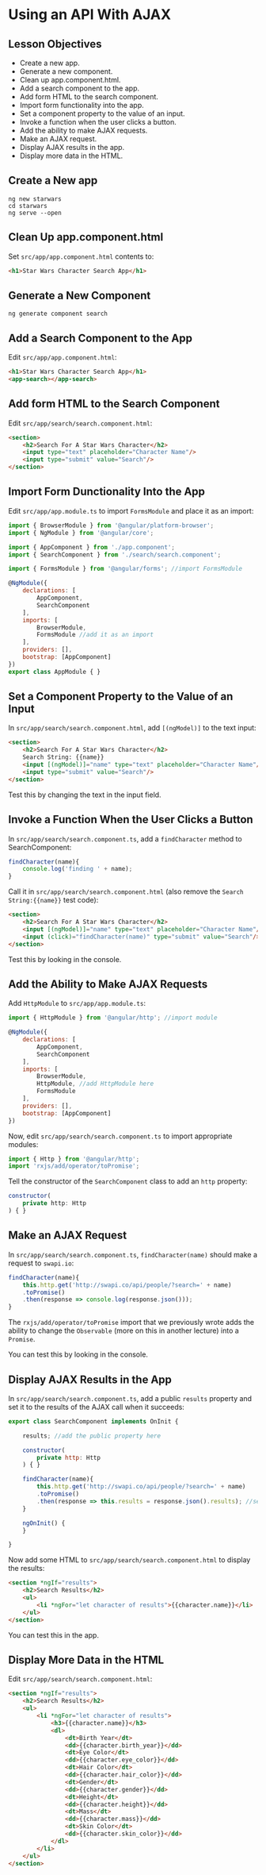 # Using an API With AJAX

## Lesson Objectives

- Create a new app.
- Generate a new component.
- Clean up app.component.html.
- Add a search component to the app.
- Add form HTML to the search component.
- Import form functionality into the app.
- Set a component property to the value of an input.
- Invoke a function when the user clicks a button.
- Add the ability to make AJAX requests.
- Make an AJAX request.
- Display AJAX results in the app.
- Display more data in the HTML.

## Create a New app

```
ng new starwars
cd starwars
ng serve --open
```

## Clean Up app.component.html

Set `src/app/app.component.html` contents to:

```html
<h1>Star Wars Character Search App</h1>
```

## Generate a New Component

```
ng generate component search
```

## Add a Search Component to the App

Edit `src/app/app.component.html`:

```html
<h1>Star Wars Character Search App</h1>
<app-search></app-search>
```

## Add form HTML to the Search Component

Edit `src/app/search/search.component.html`:

```html
<section>
    <h2>Search For A Star Wars Character</h2>
    <input type="text" placeholder="Character Name"/>
    <input type="submit" value="Search"/>
</section>
```

## Import Form Dunctionality Into the App

Edit `src/app/app.module.ts` to import `FormsModule` and place it as an import:

```javascript
import { BrowserModule } from '@angular/platform-browser';
import { NgModule } from '@angular/core';

import { AppComponent } from './app.component';
import { SearchComponent } from './search/search.component';

import { FormsModule } from '@angular/forms'; //import FormsModule

@NgModule({
    declarations: [
        AppComponent,
        SearchComponent
    ],
    imports: [
        BrowserModule,
        FormsModule //add it as an import
    ],
    providers: [],
    bootstrap: [AppComponent]
})
export class AppModule { }
```

## Set a Component Property to the Value of an Input

In `src/app/search/search.component.html`, add `[(ngModel)]` to the text input:

```html
<section>
    <h2>Search For A Star Wars Character</h2>
    Search String: {{name}}
    <input [(ngModel)]="name" type="text" placeholder="Character Name"/>
    <input type="submit" value="Search"/>
</section>
```

Test this by changing the text in the input field.

## Invoke a Function When the User Clicks a Button

In `src/app/search/search.component.ts`, add a `findCharacter` method to SearchComponent:

```javascript
findCharacter(name){
    console.log('finding ' + name);
}
```

Call it in `src/app/search/search.component.html` (also remove the `Search String:{{name}}` test code):

```html
<section>
    <h2>Search For A Star Wars Character</h2>
    <input [(ngModel)]="name" type="text" placeholder="Character Name"/>
    <input (click)="findCharacter(name)" type="submit" value="Search"/>
</section>
```

Test this by looking in the console.

## Add the Ability to Make AJAX Requests

Add `HttpModule` to `src/app/app.module.ts`:

```javascript
import { HttpModule } from '@angular/http'; //import module

@NgModule({
    declarations: [
        AppComponent,
        SearchComponent
    ],
    imports: [
        BrowserModule,
        HttpModule, //add HttpModule here
        FormsModule
    ],
    providers: [],
    bootstrap: [AppComponent]
})
```

Now, edit `src/app/search/search.component.ts` to import appropriate modules:

```javascript
import { Http } from '@angular/http';
import 'rxjs/add/operator/toPromise';
```

Tell the constructor of the `SearchComponent` class to add an `http` property:

```javascript
constructor(
    private http: Http
) { }
```

## Make an AJAX Request

In `src/app/search/search.component.ts`, `findCharacter(name)` should make a request to `swapi.io`:

```javascript
findCharacter(name){
    this.http.get('http://swapi.co/api/people/?search=' + name)
    .toPromise()
    .then(response => console.log(response.json()));
}
```

The `rxjs/add/operator/toPromise` import that we previously wrote adds the ability to change the `Observable` (more on this in another lecture) into a `Promise`.

You can test this by looking in the console.

## Display AJAX Results in the App

In `src/app/search/search.component.ts`, add a public `results` property and set it to the results of the AJAX call when it succeeds:

```javascript
export class SearchComponent implements OnInit {

    results; //add the public property here

    constructor(
        private http: Http
    ) { }

    findCharacter(name){
        this.http.get('http://swapi.co/api/people/?search=' + name)
        .toPromise()
        .then(response => this.results = response.json().results); //set it here
    }

    ngOnInit() {
    }

}
```

Now add some HTML to `src/app/search/search.component.html` to display the results:

```html
<section *ngIf="results">
    <h2>Search Results</h2>
    <ul>
        <li *ngFor="let character of results">{{character.name}}</li>
    </ul>
</section>
```

You can test this in the app.

## Display More Data in the HTML

Edit `src/app/search/search.component.html`:

```html
<section *ngIf="results">
    <h2>Search Results</h2>
    <ul>
        <li *ngFor="let character of results">
            <h3>{{character.name}}</h3>
            <dl>
                <dt>Birth Year</dt>
                <dd>{{character.birth_year}}</dd>
                <dt>Eye Color</dt>
                <dd>{{character.eye_color}}</dd>
                <dt>Hair Color</dt>
                <dd>{{character.hair_color}}</dd>
                <dt>Gender</dt>
                <dd>{{character.gender}}</dd>
                <dt>Height</dt>
                <dd>{{character.height}}</dd>
                <dt>Mass</dt>
                <dd>{{character.mass}}</dd>
                <dt>Skin Color</dt>
                <dd>{{character.skin_color}}</dd>
            </dl>
        </li>
    </ul>
</section>
```
